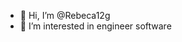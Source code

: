 - 👋 Hi, I’m @Rebeca12g
- 👀 I’m interested in engineer software

<!---
Rebeca12g/Rebeca12g is a ✨ special ✨ repository because its `README.md` (this file) appears on your GitHub profile.
You can click the Preview link to take a look at your changes.
--->
